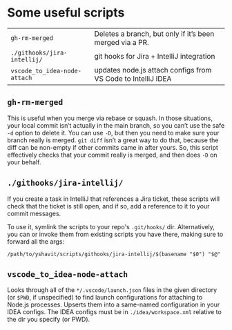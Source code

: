 # Some useful scripts

|                              |                                                              |
|------------------------------|--------------------------------------------------------------|
| `gh-rm-merged`               | Deletes a branch, but only if it’s been merged via a PR.     |
| `./githooks/jira-intellij/`  | git hooks for Jira + IntelliJ integration                    |
| `vscode_to_idea-node-attach` | updates node.js attach configs from VS Code to IntelliJ IDEA |

## `gh-rm-merged`

This is useful when you merge via rebase or squash. In those situations, your local commit isn’t actually in the main
branch, so you can’t use the safe `-d` option to delete it. You can use `-D`, but then you need to make sure your branch
really is merged. `git diff` isn’t a great way to do that, because the diff can be non-empty if other commits came in
after yours. So, this script effectively checks that your commit really is merged, and then does `-D` on your behalf.

## `./githooks/jira-intellij/`

If you create a task in IntelliJ that references a Jira ticket, these scripts will check that the ticket is still open, and if so, add a reference to it to your commit messages.

To use it, symlink the scripts to your repo's `.git/hooks/` dir. Alternatively, you can or invoke them from existing scripts you have there, making sure to forward all the args:

    /path/to/yshavit/scripts/githooks/jira-intellij/$(basename "$0") "$@"

## `vscode_to_idea-node-attach`

Looks through all of the `*/.vscode/launch.json` files in the given directory (or `$PWD`, if unspecified) to find launch
configurations for attaching to Node.js processes. Upserts them into a same-named configuration in your IDEA configs.
The IDEA configs must be in `./idea/workspace.xml` relative to the dir you specify (or PWD).

